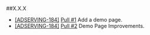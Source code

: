 ##X.X.X
* [\[ADSERVING-184\]](https://exadsdev.atlassian.net/browse/ADSERVING-184) [Pull #1](https://github.com/EXADS/exads-video-advertising/pull/1) Add a demo page.
* [\[ADSERVING-184\]](https://exadsdev.atlassian.net/browse/ADSERVING-184) [Pull #2](https://github.com/EXADS/exads-video-advertising/pull/2) Demo Page Improvements.
